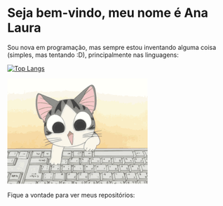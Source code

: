 # Seja bem-vindo, meu nome é Ana Laura

Sou nova em programação, mas sempre estou inventando alguma coisa (simples, mas tentando :D), principalmente nas linguagens:

[![Top Langs](https://github-readme-stats.vercel.app/api/top-langs/?username=analauracoan)](https://github.com/anuraghazra/github-readme-stats)

![](gato_digitando.gif)

Fique a vontade para ver meus repositórios:
